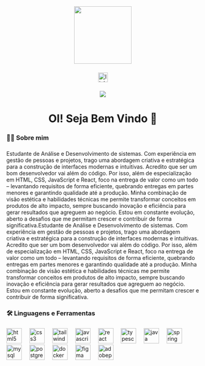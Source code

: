<div align="center">
  <img height="150" src="https://media.giphy.com/media/M9gbBd9nbDrOTu1Mqx/giphy.gif"  />
</div>

###

<div align="center">
  <a href="https://www.linkedin.com/in/devtaciomachado/" target="_blank">
    <img src="https://img.shields.io/static/v1?message=LinkedIn&logo=linkedin&label=&color=0077B5&logoColor=white&labelColor=&style=for-the-badge" height="25" alt="linkedin logo"  />
  </a>
</div>

###

<div align="center">
  <img src="https://visitor-badge.laobi.icu/badge?page_id=devtatomachado.devtatomachado&"  />
</div>

###

<h1 align="center">OI! Seja Bem Vindo 👋</h1>

###

<h3 align="left">👩‍💻 Sobre mim</h3>

###

<p align="left">Estudante de Análise e Desenvolvimento de sistemas. Com experiência em gestão de pessoas e projetos, trago uma abordagem criativa e estratégica para a construção de interfaces modernas e intuitivas.
Acredito que ser um bom desenvolvedor vai além do código. Por isso, além de especialização em HTML, CSS, JavaScript e React, foco na entrega de valor como um todo – levantando requisitos de forma eficiente, quebrando entregas em partes menores e garantindo qualidade até a produção. Minha combinação de visão estética e habilidades técnicas me permite transformar conceitos em produtos de alto impacto, sempre buscando inovação e eficiência para gerar resultados que agreguem ao negócio.
Estou em constante evolução, aberto a desafios que me permitam crescer e contribuir de forma significativa.Estudante de Análise e Desenvolvimento de sistemas. Com experiência em gestão de pessoas e projetos, trago uma abordagem criativa e estratégica para a construção de interfaces modernas e intuitivas. Acredito que ser um bom desenvolvedor vai além do código. Por isso, além de especialização em HTML, CSS, JavaScript e React, foco na entrega de valor como um todo – levantando requisitos de forma eficiente, quebrando entregas em partes menores e garantindo qualidade até a produção. Minha combinação de visão estética e habilidades técnicas me permite transformar conceitos em produtos de alto impacto, sempre buscando inovação e eficiência para gerar resultados que agreguem ao negócio. Estou em constante evolução, aberto a desafios que me permitam crescer e contribuir de forma significativa.</p>

###

<h3 align="left">🛠 Linguagens e Ferramentas</h3>

###

<div align="left">
  <img src="https://cdn.jsdelivr.net/gh/devicons/devicon/icons/html5/html5-original.svg" height="40" alt="html5 logo"  />
  <img width="12" />
  <img src="https://cdn.jsdelivr.net/gh/devicons/devicon/icons/css3/css3-original.svg" height="40" alt="css3 logo"  />
  <img width="12" />
  <img src="https://cdn.jsdelivr.net/gh/devicons/devicon/icons/tailwindcss/tailwindcss-original-wordmark.svg" height="40" alt="tailwindcss logo"  />
  <img width="12" />
  <img src="https://cdn.jsdelivr.net/gh/devicons/devicon/icons/javascript/javascript-original.svg" height="40" alt="javascript logo"  />
  <img width="12" />
  <img src="https://cdn.jsdelivr.net/gh/devicons/devicon/icons/react/react-original.svg" height="40" alt="react logo"  />
  <img width="12" />
  <img src="https://cdn.jsdelivr.net/gh/devicons/devicon/icons/typescript/typescript-original.svg" height="40" alt="typescript logo"  />
  <img width="12" />
  <img src="https://cdn.jsdelivr.net/gh/devicons/devicon/icons/java/java-original.svg" height="40" alt="java logo"  />
  <img width="12" />
  <img src="https://cdn.jsdelivr.net/gh/devicons/devicon/icons/spring/spring-original.svg" height="40" alt="spring logo"  />
  <img width="12" />
  <img src="https://cdn.jsdelivr.net/gh/devicons/devicon/icons/mysql/mysql-original.svg" height="40" alt="mysql logo"  />
  <img width="12" />
  <img src="https://cdn.jsdelivr.net/gh/devicons/devicon/icons/postgresql/postgresql-original.svg" height="40" alt="postgresql logo"  />
  <img width="12" />
  <img src="https://cdn.jsdelivr.net/gh/devicons/devicon/icons/docker/docker-original.svg" height="40" alt="docker logo"  />
  <img width="12" />
  <img src="https://cdn.jsdelivr.net/gh/devicons/devicon/icons/figma/figma-original.svg" height="40" alt="figma logo"  />
  <img width="12" />
  <img src="https://skillicons.dev/icons?i=ps" height="40" alt="adobephotoshop logo"  />
</div>
